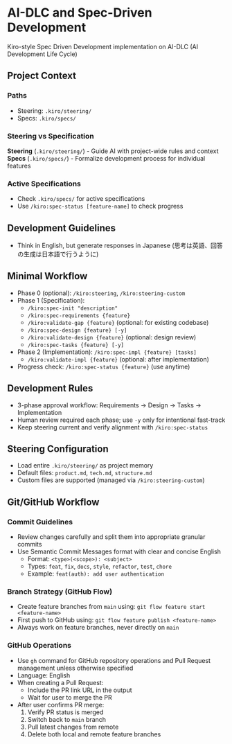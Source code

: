 # AI-DLC and Spec-Driven Development

Kiro-style Spec Driven Development implementation on AI-DLC (AI Development Life Cycle)

## Project Context

### Paths
- Steering: `.kiro/steering/`
- Specs: `.kiro/specs/`

### Steering vs Specification

**Steering** (`.kiro/steering/`) - Guide AI with project-wide rules and context
**Specs** (`.kiro/specs/`) - Formalize development process for individual features

### Active Specifications
- Check `.kiro/specs/` for active specifications
- Use `/kiro:spec-status [feature-name]` to check progress

## Development Guidelines
- Think in English, but generate responses in Japanese (思考は英語、回答の生成は日本語で行うように)

## Minimal Workflow
- Phase 0 (optional): `/kiro:steering`, `/kiro:steering-custom`
- Phase 1 (Specification):
  - `/kiro:spec-init "description"`
  - `/kiro:spec-requirements {feature}`
  - `/kiro:validate-gap {feature}` (optional: for existing codebase)
  - `/kiro:spec-design {feature} [-y]`
  - `/kiro:validate-design {feature}` (optional: design review)
  - `/kiro:spec-tasks {feature} [-y]`
- Phase 2 (Implementation): `/kiro:spec-impl {feature} [tasks]`
  - `/kiro:validate-impl {feature}` (optional: after implementation)
- Progress check: `/kiro:spec-status {feature}` (use anytime)

## Development Rules
- 3-phase approval workflow: Requirements → Design → Tasks → Implementation
- Human review required each phase; use `-y` only for intentional fast-track
- Keep steering current and verify alignment with `/kiro:spec-status`

## Steering Configuration
- Load entire `.kiro/steering/` as project memory
- Default files: `product.md`, `tech.md`, `structure.md`
- Custom files are supported (managed via `/kiro:steering-custom`)

## Git/GitHub Workflow

### Commit Guidelines
- Review changes carefully and split them into appropriate granular commits
- Use Semantic Commit Messages format with clear and concise English
  - Format: `<type>(<scope>): <subject>`
  - Types: `feat`, `fix`, `docs`, `style`, `refactor`, `test`, `chore`
  - Example: `feat(auth): add user authentication`

### Branch Strategy (GitHub Flow)
- Create feature branches from `main` using: `git flow feature start <feature-name>`
- First push to GitHub using: `git flow feature publish <feature-name>`
- Always work on feature branches, never directly on `main`

### GitHub Operations
- Use `gh` command for GitHub repository operations and Pull Request management unless otherwise specified
- Language: English
- When creating a Pull Request:
  - Include the PR link URL in the output
  - Wait for user to merge the PR
- After user confirms PR merge:
  1. Verify PR status is merged
  2. Switch back to `main` branch
  3. Pull latest changes from remote
  4. Delete both local and remote feature branches
